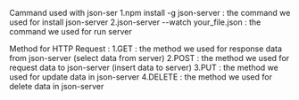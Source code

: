 Cammand used with json-ser
  1.npm install -g json-server   : the command we used for install json-server
  2.json-server --watch your_file.json   : the command we used for run server

Method for HTTP Request :
   1.GET  : the method we used for response data from json-server (select data from server)
   2.POST : the method we used for request data  to json-server (insert data to server)
   3.PUT  : the method we used for update data in json-server
   4.DELETE : the method we used for delete data in json-server
